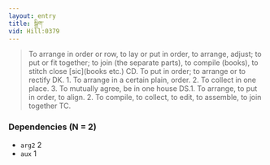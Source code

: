 ```yaml
---
layout: entry
title: སྒྲིག་
vid: Hill:0379
---
```

> To arrange in order or row, to lay or put in order, to arrange, adjust; to put or fit together; to join (the separate parts), to compile (books), to stitch close [sic](books etc.) CD. To put in order; to arrange or to rectify DK. 1. To arrange in a certain plain, order. 2. To collect in one place. 3. To mutually agree, be in one house DS.1. To arrange, to put in order, to align. 2. To compile, to collect, to edit, to assemble, to join together TC.
### Dependencies (N = 2)
* `arg2` 2
* `aux` 1
